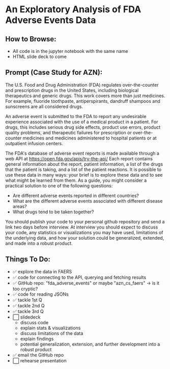# An Exploratory Analysis of FDA Adverse Events Data

## How to Browse:

- All code is in the jupyter notebook with the same name
- HTML slide deck to come

## Prompt (Case Study for AZN):

The U.S. Food and Drug Administration (FDA) regulates over-the-counter and prescription drugs in the United States, including biological therapeutics and generic drugs. This work covers more than just medicines. For example, fluoride toothpaste, antiperspirants, dandruff shampoos and sunscreens are all considered drugs. 
 
An adverse event is submitted to the FDA to report any undesirable experience associated with the use of a medical product in a patient. For drugs, this includes serious drug side effects, product use errors, product quality problems, and therapeutic failures for prescription or over-the-counter medicines and medicines administered to hospital patients or at outpatient infusion centers. 
 
The FDA's database of adverse event reports is made available through a web API at https://open.fda.gov/apis/try-the-api/ Each report contains general information about the report, patient information, a list of the drugs that the patient is taking, and a list of the patient reactions.  It is possible to use these data in many ways: your brief is to explore these data and to see what might be learned from them.  As a guide, you might consider a practical solution to one of the following questions: 

- Are different adverse events reported in different countries? 
- What are the different adverse events associated with different disease areas? 
- What drugs tend to be taken together? 
 
You should publish your code to your personal github repository and send a link two days before interview.  At interview you should expect to discuss your code, any statistics or visualizations you may have used, limitations of the underlying data, and how your solution could be generalized, extended, and made into a robust product.

## Things To Do:

- ✅ explore the data in FAERS
- ✅ code for connecting to the API, querying and fetching results
- ✅ GitHub repo: "fda_adverse_events" or maybe "azn_cs_faers" -> is it too cryptic?
- ✅ code for reading JSONs
- ✅ tackle 1st Q
- ✅ tackle 2nd Q
- ✅ tackle 3rd Q
- ⬜️ slidedeck
    - discuss code
    - explain stats & visualizations
    - discuss limitations of the data
    - explain findings
    - potential generalization, extension, and further development into a robust product
- ✅ email the GitHub repo
- ⬜️ rehearse presentation
